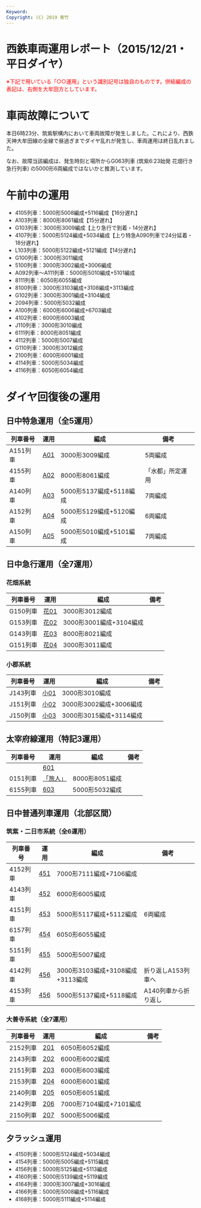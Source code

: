 ```yaml
---
Keyword: 
Copyright: (C) 2019 青竹
---
```


# 西鉄車両運用レポート（2015/12/21・平日ダイヤ）

<span style="color:#FF0000;">※下記で用いている「○○運用」という識別記号は独自のものです。併結編成の表記は、右側を大牟田方としています。</span>

# 車両故障について

本日6時23分、筑紫駅構内において車両故障が発生しました。これにより、西鉄天神大牟田線の全線で昼過ぎまでダイヤ乱れが発生し、車両運用は終日乱れました。

なお、故障当該編成は、発生時刻と場所からG063列車 (筑紫6:23始発 花畑行き急行列車) の5000形6両編成ではないかと推測しています。

# 午前中の運用

* 4105列車：5000形5008編成+5116編成【16分遅れ】
* A103列車：8000形8061編成【15分遅れ】
* G103列車：3000形3009編成【上り急行で到着・14分遅れ】
* 4107列車：5000形5124編成+5034編成【上り特急A090列車で24分延着・18分遅れ】
* L103列車：5000形5122編成+5121編成【14分遅れ】
* G100列車：3000形3011編成
* 5100列車：3000形3002編成+3006編成
* A092列車〜A111列車：5000形5010編成+5101編成
* 8111列車：6050形6055編成
* 8100列車：3000形3103編成+3108編成+3113編成
* G102列車：3000形3001編成+3104編成
* 2094列車：5000形5032編成
* A100列車：6000形6006編成+6703編成
* 4102列車：6000形6003編成
* J110列車：3000形3010編成
* 6111列車：8000形8051編成
* 4112列車：5000形5007編成
* G110列車：3000形3012編成
* 2100列車：6000形6001編成
* 4114列車：5000形5034編成
* 4116列車：6050形6054編成

# ダイヤ回復後の運用

## 日中特急運用（全5運用）

| 列車番号 | 運用 | 編成 | 備考 |
| --- | --- | --- | --- |
| A151列車 | [A01](https://aotake91.net/railway/nishitetsu/dia/20150404/unyoulist-weekday.htm#WA01) | 3000形3009編成 | 5両編成 |
| 4155列車 | [A02](https://aotake91.net/railway/nishitetsu/dia/20150404/unyoulist-weekday.htm#WA02) | 8000形8061編成 | 「水都」所定運用 |
| A140列車 | [A03](https://aotake91.net/railway/nishitetsu/dia/20150404/unyoulist-weekday.htm#WA03) | 5000形5137編成+5118編成 | 7両編成 |
| A152列車 | [A04](https://aotake91.net/railway/nishitetsu/dia/20150404/unyoulist-weekday.htm#WA04) | 5000形5129編成+5120編成 | 6両編成 |
| A150列車 | [A05](https://aotake91.net/railway/nishitetsu/dia/20150404/unyoulist-weekday.htm#WA05) | 5000形5010編成+5101編成 | 7両編成 |

## 日中急行運用（全7運用）

### 花畑系統

| 列車番号 | 運用 | 編成 | 備考 |
| --- | --- | --- | --- |
| G150列車 | [花01](https://aotake91.net/railway/nishitetsu/dia/20150404/unyoulist-weekday.htm#WG01) | 3000形3012編成 |  |
| G153列車 | [花02](https://aotake91.net/railway/nishitetsu/dia/20150404/unyoulist-weekday.htm#WG02) | 3000形3001編成+3104編成 |  |
| G143列車 | [花03](https://aotake91.net/railway/nishitetsu/dia/20150404/unyoulist-weekday.htm#WG03) | 8000形8021編成 |  |
| G151列車 | [花04](https://aotake91.net/railway/nishitetsu/dia/20150404/unyoulist-weekday.htm#WG04) | 3000形3011編成 |  |

### 小郡系統

| 列車番号 | 運用 | 編成 | 備考 |
| --- | --- | --- | --- |
| J143列車 | [小01](https://aotake91.net/railway/nishitetsu/dia/20150404/unyoulist-weekday.htm#WJ01) | 3000形3010編成 |  |
| J151列車 | [小02](https://aotake91.net/railway/nishitetsu/dia/20150404/unyoulist-weekday.htm#WJ02) | 3000形3002編成+3006編成 |  |
| J150列車 | [小03](https://aotake91.net/railway/nishitetsu/dia/20150404/unyoulist-weekday.htm#WJ03) | 3000形3015編成+3114編成 |  |

## 太宰府線運用（特記3運用）

| 列車番号 | 運用 | 編成 | 備考 |
| --- | --- | --- | --- |
|  | [601](https://aotake91.net/railway/nishitetsu/dia/20150404/unyoulist-weekday.htm#W601) |  |  |
| 0151列車 | [「旅人」](https://aotake91.net/railway/nishitetsu/dia/20150404/unyoulist-weekday.htm#W602) | 8000形8051編成 |  |
| 6155列車 | [603](https://aotake91.net/railway/nishitetsu/dia/20150404/unyoulist-weekday.htm#W603) | 5000形5032編成 |  |

## 日中普通列車運用（北部区間）

### 筑紫・二日市系統（全6運用）

| 列車番号 | 運用 | 編成 | 備考 |
| --- | --- | --- | --- |
| 4152列車 | [451](https://aotake91.net/railway/nishitetsu/dia/20150404/unyoulist-weekday.htm#W451) | 7000形7111編成+7106編成 |  |
| 4143列車 | [452](https://aotake91.net/railway/nishitetsu/dia/20150404/unyoulist-weekday.htm#W452) | 6000形6005編成 |  |
| 4151列車 | [453](https://aotake91.net/railway/nishitetsu/dia/20150404/unyoulist-weekday.htm#W453) | 5000形5117編成+5112編成 | 6両編成 |
| 6157列車 | [454](https://aotake91.net/railway/nishitetsu/dia/20150404/unyoulist-weekday.htm#W454) | 6050形6055編成 |  |
| 5151列車 | [455](https://aotake91.net/railway/nishitetsu/dia/20150404/unyoulist-weekday.htm#W455) | 5000形5007編成 |  |
| 4142列車 | [456](https://aotake91.net/railway/nishitetsu/dia/20150404/unyoulist-weekday.htm#W456) | 3000形3103編成+3108編成+3113編成 | 折り返しA153列車へ |
| 4153列車 | [456](https://aotake91.net/railway/nishitetsu/dia/20150404/unyoulist-weekday.htm#W456) | 5000形5137編成+5118編成 | A140列車から折り返し |

### 大善寺系統（全7運用）

| 列車番号 | 運用 | 編成 | 備考 |
| --- | --- | --- | --- |
| 2152列車 | [201](https://aotake91.net/railway/nishitetsu/dia/20150404/unyoulist-weekday.htm#W201) | 6050形6052編成 |  |
| 2143列車 | [202](https://aotake91.net/railway/nishitetsu/dia/20150404/unyoulist-weekday.htm#W202) | 6000形6002編成 |  |
| 2151列車 | [203](https://aotake91.net/railway/nishitetsu/dia/20150404/unyoulist-weekday.htm#W203) | 6000形6003編成 |  |
| 2153列車 | [204](https://aotake91.net/railway/nishitetsu/dia/20150404/unyoulist-weekday.htm#W204) | 6000形6001編成 |  |
| 2140列車 | [205](https://aotake91.net/railway/nishitetsu/dia/20150404/unyoulist-weekday.htm#W205) | 6050形6051編成 |  |
| 2142列車 | [206](https://aotake91.net/railway/nishitetsu/dia/20150404/unyoulist-weekday.htm#W206) | 7000形7104編成+7101編成 |  |
| 2150列車 | [207](https://aotake91.net/railway/nishitetsu/dia/20150404/unyoulist-weekday.htm#W207) | 5000形5006編成 |  |

## 夕ラッシュ運用

* 4150列車：5000形5124編成+5034編成
* 4154列車：5000形5005編成+5115編成
* 4156列車：5000形5125編成+5113編成
* 4160列車：5000形5139編成+5119編成
* 4164列車：3000形3007編成+3016編成
* 4166列車：5000形5008編成+5116編成
* 4168列車：5000形5111編成+5114編成

